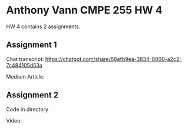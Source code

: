 # Anthony Vann CMPE 255 HW 4
HW 4 contains 2 assignments.

## Assignment 1 
Chat transcript: https://chatgpt.com/share/66efb9ea-3834-8000-a2c2-7c484105d53a

Medium Article:


## Assignment 2
Code in directory

Video:


